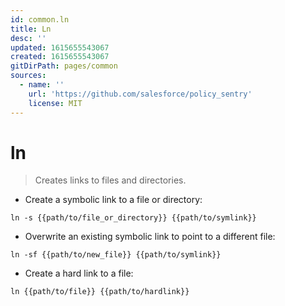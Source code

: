 ```yaml
---
id: common.ln
title: Ln
desc: ''
updated: 1615655543067
created: 1615655543067
gitDirPath: pages/common
sources:
  - name: ''
    url: 'https://github.com/salesforce/policy_sentry'
    license: MIT
---
```

# ln

> Creates links to files and directories.

- Create a symbolic link to a file or directory:

`ln -s {{path/to/file_or_directory}} {{path/to/symlink}}`

- Overwrite an existing symbolic link to point to a different file:

`ln -sf {{path/to/new_file}} {{path/to/symlink}}`

- Create a hard link to a file:

`ln {{path/to/file}} {{path/to/hardlink}}`

